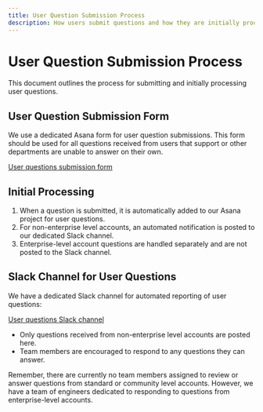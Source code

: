 ```yaml
---
title: User Question Submission Process
description: How users submit questions and how they are initially processed
---
```


# User Question Submission Process

This document outlines the process for submitting and initially processing user questions.

## User Question Submission Form

We use a dedicated Asana form for user question submissions. This form should be used for all questions received from users that support or other departments are unable to answer on their own.

[User questions submission form](https://form.asana.com/?k=fDPGL72ImZRT8haQt0Mwdg&d=1126683767705082)

## Initial Processing

1. When a question is submitted, it is automatically added to our Asana project for user questions.
2. For non-enterprise level accounts, an automated notification is posted to our dedicated Slack channel.
3. Enterprise-level account questions are handled separately and are not posted to the Slack channel.

## Slack Channel for User Questions

We have a dedicated Slack channel for automated reporting of user questions:

[User questions Slack channel](https://swellcorp.slack.com/archives/C03P64T8WKX)

- Only questions received from non-enterprise level accounts are posted here.
- Team members are encouraged to respond to any questions they can answer.

Remember, there are currently no team members assigned to review or answer questions from standard or community level accounts. However, we have a team of engineers dedicated to responding to questions from enterprise-level accounts.
